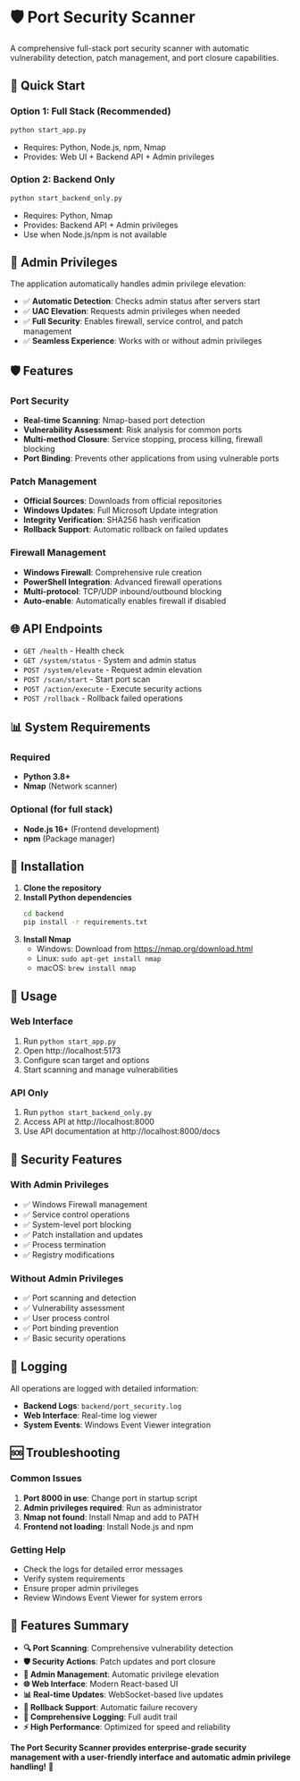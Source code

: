 # 🛡️ Port Security Scanner

A comprehensive full-stack port security scanner with automatic vulnerability detection, patch management, and port closure capabilities.

## 🚀 Quick Start

### Option 1: Full Stack (Recommended)
```bash
python start_app.py
```
- Requires: Python, Node.js, npm, Nmap
- Provides: Web UI + Backend API + Admin privileges

### Option 2: Backend Only
```bash
python start_backend_only.py
```
- Requires: Python, Nmap
- Provides: Backend API + Admin privileges
- Use when Node.js/npm is not available

## 🔐 Admin Privileges

The application automatically handles admin privilege elevation:
- ✅ **Automatic Detection**: Checks admin status after servers start
- ✅ **UAC Elevation**: Requests admin privileges when needed
- ✅ **Full Security**: Enables firewall, service control, and patch management
- ✅ **Seamless Experience**: Works with or without admin privileges

## 🛡️ Features

### Port Security
- **Real-time Scanning**: Nmap-based port detection
- **Vulnerability Assessment**: Risk analysis for common ports
- **Multi-method Closure**: Service stopping, process killing, firewall blocking
- **Port Binding**: Prevents other applications from using vulnerable ports

### Patch Management
- **Official Sources**: Downloads from official repositories
- **Windows Updates**: Full Microsoft Update integration
- **Integrity Verification**: SHA256 hash verification
- **Rollback Support**: Automatic rollback on failed updates

### Firewall Management
- **Windows Firewall**: Comprehensive rule creation
- **PowerShell Integration**: Advanced firewall operations
- **Multi-protocol**: TCP/UDP inbound/outbound blocking
- **Auto-enable**: Automatically enables firewall if disabled

## 🌐 API Endpoints

- `GET /health` - Health check
- `GET /system/status` - System and admin status
- `POST /system/elevate` - Request admin elevation
- `POST /scan/start` - Start port scan
- `POST /action/execute` - Execute security actions
- `POST /rollback` - Rollback failed operations

## 📊 System Requirements

### Required
- **Python 3.8+**
- **Nmap** (Network scanner)

### Optional (for full stack)
- **Node.js 16+** (Frontend development)
- **npm** (Package manager)

## 🔧 Installation

1. **Clone the repository**
2. **Install Python dependencies**
   ```bash
   cd backend
   pip install -r requirements.txt
   ```
3. **Install Nmap**
   - Windows: Download from https://nmap.org/download.html
   - Linux: `sudo apt-get install nmap`
   - macOS: `brew install nmap`

## 🎯 Usage

### Web Interface
1. Run `python start_app.py`
2. Open http://localhost:5173
3. Configure scan target and options
4. Start scanning and manage vulnerabilities

### API Only
1. Run `python start_backend_only.py`
2. Access API at http://localhost:8000
3. Use API documentation at http://localhost:8000/docs

## 🔐 Security Features

### With Admin Privileges
- ✅ Windows Firewall management
- ✅ Service control operations
- ✅ System-level port blocking
- ✅ Patch installation and updates
- ✅ Process termination
- ✅ Registry modifications

### Without Admin Privileges
- ✅ Port scanning and detection
- ✅ Vulnerability assessment
- ✅ User process control
- ✅ Port binding prevention
- ✅ Basic security operations

## 📝 Logging

All operations are logged with detailed information:
- **Backend Logs**: `backend/port_security.log`
- **Web Interface**: Real-time log viewer
- **System Events**: Windows Event Viewer integration

## 🆘 Troubleshooting

### Common Issues
1. **Port 8000 in use**: Change port in startup script
2. **Admin privileges required**: Run as administrator
3. **Nmap not found**: Install Nmap and add to PATH
4. **Frontend not loading**: Install Node.js and npm

### Getting Help
- Check the logs for detailed error messages
- Verify system requirements
- Ensure proper admin privileges
- Review Windows Event Viewer for system errors

## 🎉 Features Summary

- **🔍 Port Scanning**: Comprehensive vulnerability detection
- **🛡️ Security Actions**: Patch updates and port closure
- **🔐 Admin Management**: Automatic privilege elevation
- **🌐 Web Interface**: Modern React-based UI
- **📊 Real-time Updates**: WebSocket-based live updates
- **🔄 Rollback Support**: Automatic failure recovery
- **📝 Comprehensive Logging**: Full audit trail
- **⚡ High Performance**: Optimized for speed and reliability

**The Port Security Scanner provides enterprise-grade security management with a user-friendly interface and automatic admin privilege handling!** 🚀
